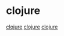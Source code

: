 # clojure

[clojure](https://github.com/nakkaya/ferret)
[clojure](https://github.com/jank-lang/jank)
[clojure](https://github.com/squint-cljs/squint)
